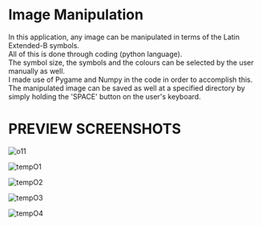 # Image Manipulation
In this application, any image can be manipulated in terms of the Latin Extended-B symbols.  
All of this is done through coding (python language).  
The symbol size, the symbols and the colours can be selected by the user manually as well.  
I made use of Pygame and Numpy in the code in order to accomplish this.  
The manipulated image can be saved as well at a specified directory by simply holding the 'SPACE' button on the user's keyboard.

# PREVIEW SCREENSHOTS  

![o11](https://user-images.githubusercontent.com/79057173/119736383-3f87ba00-be9b-11eb-938c-45f8430886a4.PNG)

![tempO1](https://user-images.githubusercontent.com/79057173/119736739-d3f21c80-be9b-11eb-90c4-f4297436e069.PNG)

![tempO2](https://user-images.githubusercontent.com/79057173/119736743-d5bbe000-be9b-11eb-9d0b-78d19ae10e9f.PNG)

![tempO3](https://user-images.githubusercontent.com/79057173/119736748-d6ed0d00-be9b-11eb-8e61-7e0f2d9b4017.PNG)

![tempO4](https://user-images.githubusercontent.com/79057173/119736751-d8b6d080-be9b-11eb-967f-5437eaeb467f.PNG)

